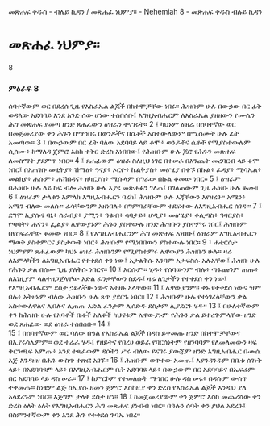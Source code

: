 ﻿
መጽሐፍ ቅዱስ - ብሉይ ኪዳን / መጽሐፈ ነህምያ። - Nehemiah 8 - መጽሐፍ ቅዱስ ብሉይ ኪዳን
# መጽሐፈ ነህምያ።
8
### ምዕራፍ 8
ሰባተኛውም ወር በደረሰ ጊዜ የእስራኤል ልጆች በከተሞቻቸው ነበሩ። ሕዝቡም ሁሉ በውኃው በር ፊት ወዳለው አደባባይ እንደ አንድ ሰው ሆነው ተሰበሰቡ፤ እግዚአብሔርም ለእስራኤል ያዘዘውን የሙሴን ሕግ መጽሐፍ ያመጣ ዘንድ ጸሐፊውን ዕዝራን ተናገሩት።
2 ፤ ካህኑም ዕዝራ በሰባተኛው ወር በመጀመሪያው ቀን ሕጉን በማኅበሩ በወንዶችና በሴቶች አስተውለውም በሚሰሙት ሁሉ ፊት አመጣው።
3 ፤ በውኃውም በር ፊት ባለው አደባባይ ላይ ቆሞ፥ ወንዶችና ሴቶች የሚያስተውሉም ሲሰሙ፥ ከማለዳ ጀምሮ እስከ ቀትር ድረስ አነበበው፤ የሕዝቡም ሁሉ ጆሮ የሕጉን መጽሐፍ ለመስማት ያደምጥ ነበር።
4 ፤ ጸሐፊውም ዕዝራ ስለዚህ ነገር በተሠራ በእንጨት መረባርብ ላይ ቆሞ ነበር፤ በአጠገቡ መቲትያ፥ ሽማዕ፥ ዓናያ፥ ኦርዮ፥ ኬልቅያስ፥ መዕሤያ በቀኙ በኩል፥ ፈዳያ፥ ሚሳኤል፥ መልክያ፥ ሐሱም፥ ሐሽበዳና፥ ዘካርያስ፥ ሜሱላም በግራው በኩል ቆመው ነበር።
5 ፤ ዕዝራም በሕዝቡ ሁሉ ላይ ከፍ ብሎ ሕዝቡ ሁሉ እያዩ መጽሐፉን ገለጠ፤ በገለጠውም ጊዜ ሕዝቡ ሁሉ ቆሙ።
6 ፤ ዕዝራም ታላቁን አምላክ እግዚአብሔርን ባረከ፤ ሕዝቡም ሁሉ እጃቸውን እየዘረጉ። አሜን፥ አሜን ብለው መለሱ። ራሳቸውንም አዘነበሉ፥ በግምባራቸውም ተደፍተው ለእግዚአብሔር ሰገዱ።
7 ፤ ደግሞ ኢያሱና ባኒ፥ ሰራብያ፥ ያሚን፥ ዓቁብ፥ ሳባታይ፥ ሆዲያ፥ መዕሤያ፥ ቆሊጣስ፥ ዓዛርያስ፥ ዮዛባት፥ ሐናን፥ ፌልያ፥ ሌዋውያኑም ሕጉን ያስተውሉ ዘንድ ሕዝቡን ያስተምሩ ነበር፤ ሕዝቡም በየስፍራቸው ቆመው ነበር።
8 ፤ የእግዚአብሔርንም ሕግ መጽሐፍ አነበቡ፤ ዕዝራም እግዚአብሔርን ማወቅ ያስተምርና ያስታውቅ ነበር፥ ሕዝቡም የሚነበበውን ያስተውሉ ነበር።
9 ፤ ሐቴርሰታ ነህምያም ጸሐፊውም ካህኑ ዕዝራ ሕዝቡንም የሚያስተምሩ ሌዋውያን ሕዝቡን ሁሉ። ዛሬ ለአምላካችን ለእግዚአብሔር የተቀደሰ ቀን ነው፤ አታልቅሱ እንባም አታፍስሱ አሉአቸው፤ ሕዝቡ ሁሉ የሕጉን ቃል በሰሙ ጊዜ ያለቅሱ ነበርና።
10 ፤ እርሱም። ሂዱ፥ የሰባውንም ብሉ፥ ጣፋጩንም ጠጡ፥ ለእነዚያም ላልተዘጋጀላቸው እድል ፈንታቸውን ስደዱ፤ ዛሬ ለጌታችን የተቀደሰ ቀን ነው፤ የእግዚአብሔርም ደስታ ኃይላችሁ ነውና አትዘኑ አላቸው።
11 ፤ ሌዋውያንም። ቀኑ የተቀደሰ ነውና ዝም በሉ፥ አትዘኑም ብለው ሕዝቡን ሁሉ ጸጥ ያደርጉ ነበር።
12 ፤ ሕዝቡም ሁሉ የተነገረላቸውን ቃል አስተውለዋልና ሊበሉና ሊጠጡ እድል ፈንታም ሊሰድዱ ደስታም ሊያደርጉ ሄዱ።
13 ፤ በሁለተኛውም ቀን ከሕዝቡ ሁሉ የአባቶች ቤቶች አለቆች ካህናቱም ሌዋውያኑም የሕጉን ቃል ይተረጕምላቸው ዘንድ ወደ ጸሐፊው ወደ ዕዝራ ተሰበሰቡ።
14 ፤  
15 ፤ በሰባተኛውም ወር ባለው በዓል የእስራኤል ልጆች በዳስ ይቀመጡ ዘንድ በከተሞቻቸውና በኢየሩሳሌምም። ወደ ተራራ ሂዱ፤ የዘይትና የበረሀ ወይራ የባርሰነትም የዘንባባም የለመለመውን ዛፍ ቅርንጫፍ አምጡ፥ እንደ ተጻፈውም ዳሶችን ሥሩ ብለው ይናገሩ ያውጁም ዘንድ እግዚአብሔር በሙሴ እጅ እንዳዘዘ በሕጉ ውስጥ ተጽፎ አገኙ።
16 ፤ ሕዝቡም ወጥተው አመጡ፤ እያንዳንዱም በቤቱ ሰገነት ላይ፥ በአደባባዩም ላይ፥ በእግዚአብሔርም ቤት አደባባዩ ላይ፥ በውኃውም በር አደባባይና በኤፍሬም በር አደባባይ ላይ ዳስ ሠራ።
17 ፤ ከምርኮም የተመለሱት ማኅበር ሁሉ ዳስ ሠሩ፥ በዳሱም ውስጥ ተቀመጡ። ከነዌም ልጅ ከኢያሱ ዘመን ጀምሮ እስከዚያ ቀን ድረስ የእስራኤል ልጆች እንዲህ ያለ አላደረጉም ነበር። እጅግም ታላቅ ደስታ ሆነ።
18 ፤ ከመጀመሪያውም ቀን ጀምሮ እስከ መጨረሻው ቀን ድረስ ዕለት ዕለት የእግዚአብሔርን ሕግ መጽሐፍ ያነብብ ነበር። በዓሉን ሰባት ቀን ያህል አደረጉ፤ በስምንተኛውም ቀን እንደ ሕጉ የተቀደሰ ጉባኤ ነበረ። 
